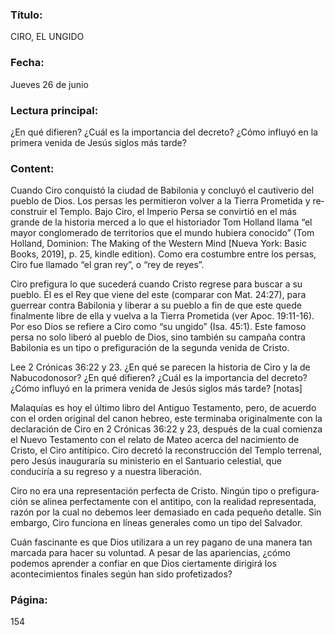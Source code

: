 ### Título:

CIRO, EL UNGIDO

### Fecha:

Jueves 26 de junio

### Lectura principal:

¿En qué difieren? ¿Cuál es la importancia del decreto? ¿Cómo influyó en la primera venida de Jesús siglos más tarde?

### Content:

Cuando Ciro conquistó la ciudad de Babilonia y concluyó el cautiverio del
pueblo de Dios. Los persas les permitieron volver a la Tierra Prometida y re­
construir el Templo. Bajo Ciro, el Imperio Persa se convirtió en el más grande
de la historia merced a lo que el historiador Tom Holland llama “el mayor
conglomerado de territorios que el mundo hubiera conocido” (Tom Holland,
Dominion: The Making of the Western Mind [Nueva York: Basic Books, 2019], p.
25, kindle edition). Como era costumbre entre los persas, Ciro fue llamado
“el gran rey”, o “rey de reyes”.

Ciro prefigura lo que sucederá cuando Cristo regrese para buscar a su pueblo.
Él es el Rey que viene del este (comparar con Mat. 24:27), para guerrear contra
Babilonia y liberar a su pueblo a fin de que este quede finalmente libre de ella
y vuelva a la Tierra Prometida (ver Apoc. 19:11-16). Por eso Dios se refiere a Ciro
como “su ungido” (Isa. 45:1). Este famoso persa no solo liberó al pueblo de Dios,
sino también su campaña contra Babilonia es un tipo o prefiguración de la
segunda venida de Cristo.

Lee 2 Crónicas 36:22 y 23. ¿En qué se parecen la historia de Ciro y la de
Nabucodonosor? ¿En qué difieren? ¿Cuál es la importancia del decreto?
¿Cómo influyó en la primera venida de Jesús siglos más tarde? [notas]

Malaquías es hoy el último libro del Antiguo Testamento, pero, de acuerdo
con el orden original del canon hebreo, este terminaba originalmente con la
declaración de Ciro en 2 Crónicas 36:22 y 23, después de la cual comienza el
Nuevo Testamento con el relato de Mateo acerca del nacimiento de Cristo,
el Ciro antitípico. Ciro decretó la reconstrucción del Templo terrenal, pero
Jesús inauguraría su ministerio en el Santuario celestial, que conduciría a
su regreso y a nuestra liberación.

Ciro no era una representación perfecta de Cristo. Ningún tipo o prefigura­
ción se alinea perfectamente con el antitipo, con la realidad representada, razón
por la cual no debemos leer demasiado en cada pequeño detalle. Sin embargo,
Ciro funciona en líneas generales como un tipo del Salvador.

Cuán fascinante es que Dios utilizara a un rey pagano de una manera tan
marcada para hacer su voluntad. A pesar de las apariencias, ¿cómo podemos
aprender a confiar en que Dios ciertamente dirigirá los acontecimientos finales
según han sido profetizados?

### Página:

154
